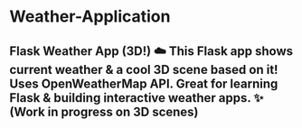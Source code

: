 # Weather-Application
## Flask Weather App (3D!) ☁️  This Flask app shows current weather &amp; a cool 3D scene based on it! Uses OpenWeatherMap API. Great for learning Flask &amp; building interactive weather apps. ✨ (Work in progress on 3D scenes)
